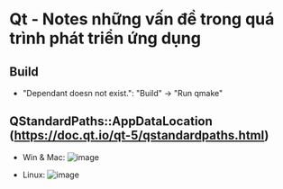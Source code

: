 # Qt - Notes  những vấn đề trong quá trình phát triển ứng dụng
  
## Build
- "Dependant doesn not exist.": "Build" -> "Run qmake"
  
## QStandardPaths::AppDataLocation (https://doc.qt.io/qt-5/qstandardpaths.html)
- Win & Mac: ![image](https://user-images.githubusercontent.com/83774923/126264048-f30c8ce5-73f6-48d9-8519-4f8737fd497a.png)
  
- Linux: ![image](https://user-images.githubusercontent.com/83774923/126264190-acb83ff7-859f-46b7-917f-5f9a695054aa.png)
  
